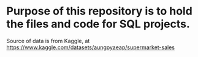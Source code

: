 # Purpose of this repository is to hold the files and code for SQL projects.

Source of data is from Kaggle, at https://www.kaggle.com/datasets/aungpyaeap/supermarket-sales
